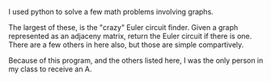 I used python to solve a few math problems involving graphs. 

The largest of these, is the "crazy" Euler circuit finder. Given a graph represented as an adjaceny matrix, return the Euler circuit
if there is one. There are a few others in here also, but those are simple compartively. 

Because of this program, and the others listed here, I was the only person in my class to receive an A.
